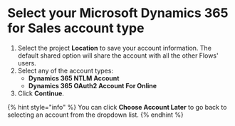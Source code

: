 # Select your Microsoft Dynamics 365 for Sales account type

1. Select the project **Location** to save your account information. The default shared option will share the account with all the other Flows' users.
2. Select any of the account types:&#x20;
   * **Dynamics 365 NTLM Account**
   * **Dynamics 365 OAuth2 Account For Online**
3. Click **Continue**.

{% hint style="info" %}
You can click **Choose Account Later** to go back to selecting an account from the dropdown list.
{% endhint %}
